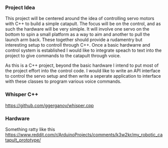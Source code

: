 ### Project Idea

This project will be centered around the idea of controlling servo motors with C++ to build a simple catapult.
The focus will be on the control, and as such the hardware will be very simiple. It will involve one servo on the bottom
to spin a small platform as a way to aim and another to pull the launch arm back. These together should provide a rudamentry
but interesting setup to controll through C++. Once a basic hardwarre and control system is established I would like to integrate
speach to text into the project to give commands to the catapult through voice.

As this is a C++ project, beyond the basic hardware I intend to put most of the project effort into the control code.
I would like to write an API interface to control the servo setup and then write a seperate application to interface with these classes
to program various voice commands.

### Whisper C++
https://github.com/ggerganov/whisper.cpp

### Hardware
Something ratty like this
https://www.reddit.com/r/ArduinoProjects/comments/k3w2kr/my_robotic_catapult_prototype/